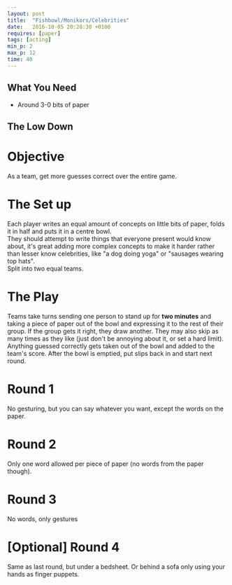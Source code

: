 ```yaml
---
layout: post
title:  "Fishbowl/Monikors/Celebrities"
date:   2016-10-05 20:28:30 +0100
requires: [paper]
tags: [acting]
min_p: 2
max_p: 12
time: 40
---
```


## What You Need
- Around 3-0 bits of paper

## The Low Down

# Objective
As a team, get more guesses correct over the entire game.

# The Set up  
Each player writes an equal amount of concepts on little bits of paper, folds it in half and puts it in a centre bowl.  
They should attempt to write things that everyone present would know about, it's great adding more complex concepts to make it harder rather than lesser know celebrities, like "a dog doing yoga" or "sausages wearing top hats".  
Split into two equal teams.

# The Play  
Teams take turns sending one person to stand up for **two minutes** and taking a piece of paper out of the bowl and expressing it to the rest of their group. If the group gets it right, they draw another. They may also skip as many times as they like (just don't be annoying about it, or set a hard limit).  
Anything guessed correctly gets taken out of the bowl and added to the team's score. After the bowl is emptied, put slips back in and start next round.  

# Round 1  
No gesturing, but you can say whatever you want, except the words on the paper.

# Round 2  
Only one word allowed per piece of paper (no words from the paper though).

# Round 3  
No words, only gestures

# [Optional] Round 4  
Same as last round, but under a bedsheet. Or behind a sofa only using your hands as finger puppets.
